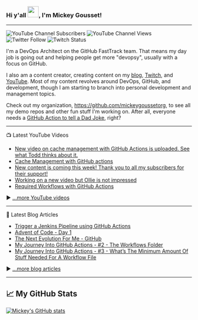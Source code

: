 ### Hi y'all <img src="https://raw.githubusercontent.com/MartinHeinz/MartinHeinz/master/wave.gif" width="30px">, I'm Mickey Gousset!

---

![YouTube Channel Subscribers](https://img.shields.io/youtube/channel/subscribers/UC33hrmkTMUkztwUJ8pasDDQ?label=YouTube%20Subscribers&style=social) 
![YouTube Channel Views](https://img.shields.io/youtube/channel/views/UC33hrmkTMUkztwUJ8pasDDQ?label=YouTube%20Views&style=social) 
![Twitter Follow](https://img.shields.io/twitter/follow/mickey_gousset?style=social) 
![Twitch Status](https://img.shields.io/twitch/status/mickeygousset?style=social)

I'm a DevOps Architect on the GitHub FastTrack team.  That means my day job is going out and helping people get more "devopsy", usually with a focus on GitHub.

I also am a content creator, creating content on my [blog](https://mickeygousset.com/), [Twitch](https://www.twitch.tv/mickeygousset), and [YouTube](https://youtube.com/mickeygousset).   Most of my content revolves around DevOps, GitHub, and development, though I am starting to branch into personal development and management topics.

Check out my organization, https://github.com/mickeygoussetorg, to see all my demo repos and other fun stuff I'm working on.  After all, everyone needs a [GitHub Action to tell a Dad Joke](https://github.com/mickeygoussetorg/get-a-dad-joke), right?

---

📺 Latest YouTube Videos

<!-- YOUTUBE-VIDEOS-LIST:START -->
- [New video on cache management with GitHub Actions is uploaded. See what Todd thinks about it.](https://www.youtube.com/watch?v=VsdoeykGiIQ)
- [Cache Management with GitHub actions](https://www.youtube.com/watch?v=7PVUjRXUY0o)
- [New content is coming this week! Thank you to all my subscribers for their support!](https://www.youtube.com/watch?v=NR10jscZOgI)
- [Working on a new video but Ollie is not impressed](https://www.youtube.com/watch?v=HoEjIGHd3NY)
- [Required Workflows with GitHub Actions](https://www.youtube.com/watch?v=izoc4Msvkaw)
<!-- YOUTUBE-VIDEOS-LIST:END -->


▶ [...more YouTube videos](https://www.youtube.com/channel/UC33hrmkTMUkztwUJ8pasDDQ?sub_confirmation=1)

---

📘 Latest Blog Articles

<!-- BLOG-POST-LIST:START -->
- [Trigger a Jenkins Pipeline using GitHub Actions](http://mickeygousset.com/blog/trigger-jenkins-pipeline-with-github-actions/)
- [Advent of Code - Day 1](http://mickeygousset.com/blog/advent-of-code-day01/)
- [The Next Evolution For Me - GitHub](http://mickeygousset.com/blog/the-next-evolution-for-me-github/)
- [My Journey Into GitHub Actions - #2 - The Workflows Folder](http://mickeygousset.com/blog/my-journey-into-github-actions-post-2-workflows-folder/)
- [My Journey Into GitHub Actions - #3 - What’s The Minimum Amount Of Stuff Needed For A Workflow File](http://mickeygousset.com/blog/my-journey-into-github-actions-post-3-the-minimum-needed-for-a-workflow/)
<!-- BLOG-POST-LIST:END -->

▶ [...more blog articles](https://mickeygousset.com)

---

## &#x1f4c8; My GitHub Stats

[![Mickey's GitHub stats](https://github-readme-stats.vercel.app/api?username=mickeygousset&theme=tokyonight)](https://github.com/anuraghazra/github-readme-stats)

<!--
**mickeygousset/mickeygousset** is a ✨ _special_ ✨ repository because its `README.md` (this file) appears on your GitHub profile.

Here are some ideas to get you started:

- 🔭 I’m currently working on ...
- 🌱 I’m currently learning ...
- 👯 I’m looking to collaborate on ...
- 🤔 I’m looking for help with ...
- 💬 Ask me about ...
- 📫 How to reach me: ...
- 😄 Pronouns: ...
- ⚡ Fun fact: ...
-->
